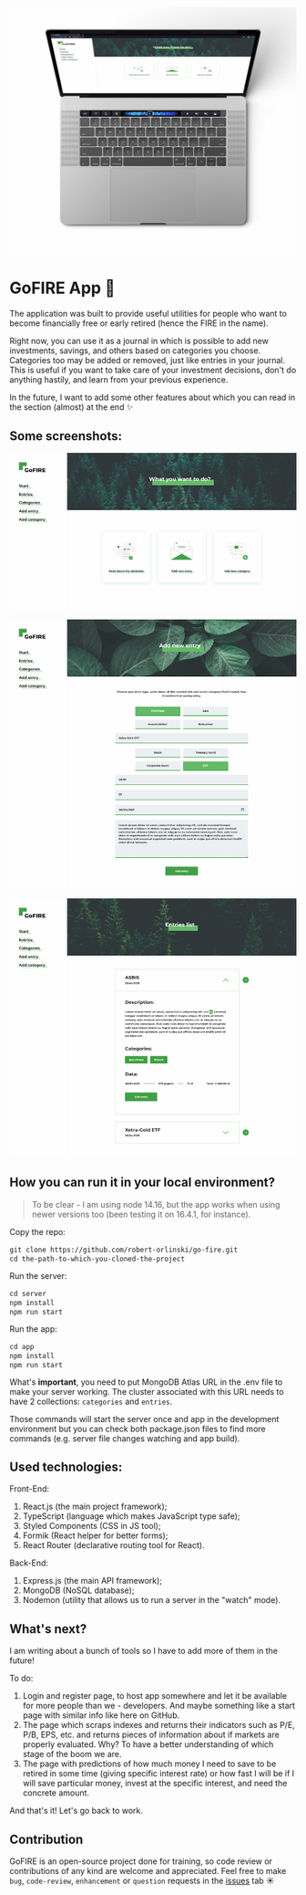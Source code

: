 ![](/app/src/static/mockups/main-mockup.jpg?raw=true 'Start page of the app')

# GoFIRE App 🌱

The application was built to provide useful utilities for people who want to become financially free or early retired (hence the FIRE in the name).

Right now, you can use it as a journal in which is possible to add new investments, savings, and others based on categories you choose. Categories too may be added or removed, just like entries in your journal. This is useful if you want to take care of your investment decisions, don't do anything hastily, and learn from your previous experience.

In the future, I want to add some other features about which you can read in the section (almost) at the end ✨

## Some screenshots:

![](/app/src/static/mockups/start-page.jpg?raw=true 'Start page of the app')

![](/app/src/static/mockups/adding-new-entry.jpg?raw=true 'Adding new entry')

![](/app/src/static/mockups/all-entries.jpg?raw=true 'All entries view')

## How you can run it in your local environment?

> To be clear - I am using node 14.16, but the app works when using newer versions too (been testing it on 16.4.1, for instance).

Copy the repo:

```
git clone https://github.com/robert-orlinski/go-fire.git
cd the-path-to-which-you-cloned-the-project
```

Run the server:

```
cd server
npm install
npm run start
```

Run the app:

```
cd app
npm install
npm run start
```

What's **important**, you need to put MongoDB Atlas URL in the .env file to make your server working. The cluster associated with this URL needs to have 2 collections: `categories` and `entries`.

Those commands will start the server once and app in the development environment but you can check both package.json files to find more commands (e.g. server file changes watching and app build).

## Used technologies:

Front-End:

1. React.js (the main project framework);
2. TypeScript (language which makes JavaScript type safe);
3. Styled Components (CSS in JS tool);
4. Formik (React helper for better forms);
5. React Router (declarative routing tool for React).

Back-End:

1. Express.js (the main API framework);
2. MongoDB (NoSQL database);
3. Nodemon (utility that allows us to run a server in the "watch" mode).

## What's next?

I am writing about a bunch of tools so I have to add more of them in the future!

To do:

1. Login and register page, to host app somewhere and let it be available for more people than we - developers. And maybe something like a start page with similar info like here on GitHub.
2. The page which scraps indexes and returns their indicators such as P/E, P/B, EPS, etc. and returns pieces of information about if markets are properly evaluated. Why? To have a better understanding of which stage of the boom we are.
3. The page with predictions of how much money I need to save to be retired in some time (giving specific interest rate) or how fast I will be if I will save particular money, invest at the specific interest, and need the concrete amount.

And that's it! Let's go back to work.

## Contribution

GoFIRE is an open-source project done for training, so code review or contributions of any kind are welcome and appreciated. Feel free to make `bug`, `code-review`, `enhancement` or `question` requests in the [issues](https://github.com/robert-orlinski/go-fire/issues) tab ☀️
